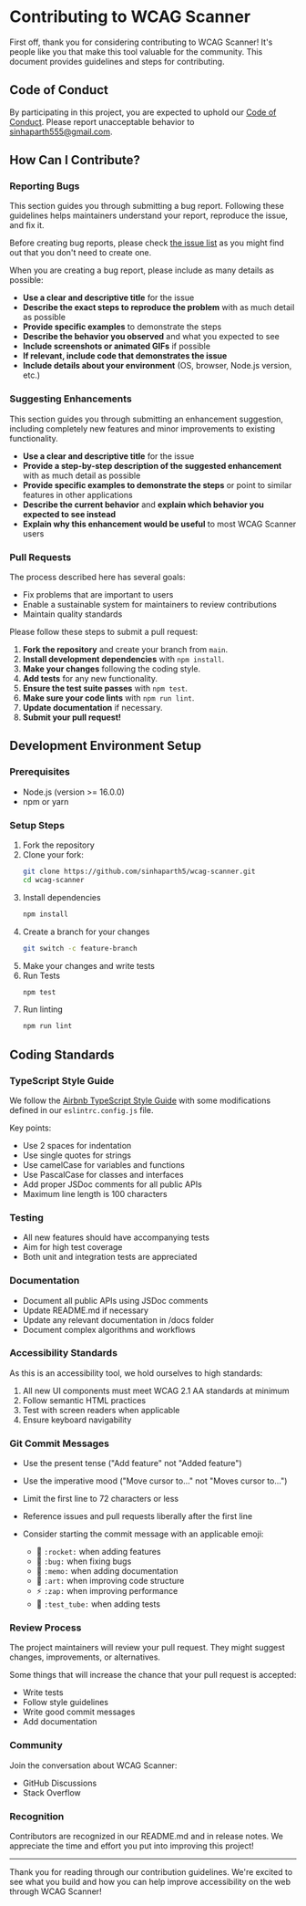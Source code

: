# Contributing to WCAG Scanner

First off, thank you for considering contributing to WCAG Scanner! It's people like you that make this tool valuable for the community. This document provides guidelines and steps for contributing.

## Code of Conduct

By participating in this project, you are expected to uphold our [Code of Conduct](CODE_OF_CONDUCT.md). Please report unacceptable behavior to [sinhaparth555@gmail.com](mailto:sinhaparth555@gmail.com).

## How Can I Contribute?

### Reporting Bugs

This section guides you through submitting a bug report. Following these guidelines helps maintainers understand your report, reproduce the issue, and fix it.

Before creating bug reports, please check [the issue list](https://github.com/sinhaparth5/wcag-scanner/issues) as you might find out that you don't need to create one.

When you are creating a bug report, please include as many details as possible:

* **Use a clear and descriptive title** for the issue
* **Describe the exact steps to reproduce the problem** with as much detail as possible
* **Provide specific examples** to demonstrate the steps
* **Describe the behavior you observed** and what you expected to see
* **Include screenshots or animated GIFs** if possible
* **If relevant, include code that demonstrates the issue**
* **Include details about your environment** (OS, browser, Node.js version, etc.)

### Suggesting Enhancements

This section guides you through submitting an enhancement suggestion, including completely new features and minor improvements to existing functionality.

* **Use a clear and descriptive title** for the issue
* **Provide a step-by-step description of the suggested enhancement** with as much detail as possible
* **Provide specific examples to demonstrate the steps** or point to similar features in other applications
* **Describe the current behavior** and **explain which behavior you expected to see instead**
* **Explain why this enhancement would be useful** to most WCAG Scanner users

### Pull Requests

The process described here has several goals:

- Fix problems that are important to users
- Enable a sustainable system for maintainers to review contributions
- Maintain quality standards

Please follow these steps to submit a pull request:

1. **Fork the repository** and create your branch from `main`.
2. **Install development dependencies** with `npm install`.
3. **Make your changes** following the coding style.
4. **Add tests** for any new functionality.
5. **Ensure the test suite passes** with `npm test`.
6. **Make sure your code lints** with `npm run lint`.
7. **Update documentation** if necessary.
8. **Submit your pull request!**

## Development Environment Setup

### Prerequisites

- Node.js (version >= 16.0.0)
- npm or yarn

### Setup Steps

1. Fork the repository
2. Clone your fork:
   ```bash
   git clone https://github.com/sinhaparth5/wcag-scanner.git
   cd wcag-scanner
   ```
3. Install dependencies
   ```bash
   npm install
   ```
4. Create a branch for your changes
   ```bash
   git switch -c feature-branch
   ```
5. Make your changes and write tests
6. Run Tests
   ```bash
   npm test
   ```
7. Run linting
   ```bash
   npm run lint
   ```

## Coding Standards
### TypeScript Style Guide
We follow the [Airbnb TypeScript Style Guide](https://github.com/airbnb/javascript) with some modifications defined in our `eslintrc.config.js` file.

Key points:
 - Use 2 spaces for indentation
 - Use single quotes for strings
 - Use camelCase for variables and functions
 - Use PascalCase for classes and interfaces
 - Add proper JSDoc comments for all public APIs
 - Maximum line length is 100 characters

### Testing

 - All new features should have accompanying tests
 - Aim for high test coverage
 - Both unit and integration tests are appreciated

### Documentation

 - Document all public APIs using JSDoc comments
 - Update README.md if necessary
 - Update any relevant documentation in /docs folder
 - Document complex algorithms and workflows

### Accessibility Standards
As this is an accessibility tool, we hold ourselves to high standards:

1. All new UI components must meet WCAG 2.1 AA standards at minimum
2. Follow semantic HTML practices
3. Test with screen readers when applicable
4. Ensure keyboard navigability

### Git Commit Messages

 - Use the present tense ("Add feature" not "Added feature")
 - Use the imperative mood ("Move cursor to..." not "Moves cursor to...")
 - Limit the first line to 72 characters or less
 - Reference issues and pull requests liberally after the first line
 - Consider starting the commit message with an applicable emoji:

   - 🚀 `:rocket:` when adding features
   - 🐛 `:bug:` when fixing bugs
   - 📝 `:memo:` when adding documentation
   - 🎨 `:art:` when improving code structure
   - ⚡️ `:zap:` when improving performance
   - 🧪 `:test_tube:` when adding tests



### Review Process
The project maintainers will review your pull request. They might suggest changes, improvements, or alternatives.

Some things that will increase the chance that your pull request is accepted:

- Write tests
- Follow style guidelines
- Write good commit messages
- Add documentation

### Community
Join the conversation about WCAG Scanner:

- GitHub Discussions
- Stack Overflow

### Recognition
Contributors are recognized in our README.md and in release notes. We appreciate the time and effort you put into improving this project!

***

Thank you for reading through our contribution guidelines. We're excited to see what you build and how you can help improve accessibility on the web through WCAG Scanner!
